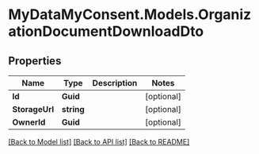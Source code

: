 # MyDataMyConsent.Models.OrganizationDocumentDownloadDto

## Properties

Name | Type | Description | Notes
------------ | ------------- | ------------- | -------------
**Id** | **Guid** |  | [optional] 
**StorageUrl** | **string** |  | [optional] 
**OwnerId** | **Guid** |  | [optional] 

[[Back to Model list]](../README.md#documentation-for-models) [[Back to API list]](../README.md#documentation-for-api-endpoints) [[Back to README]](../README.md)

